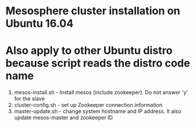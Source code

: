 # Mesosphere cluster installation on Ubuntu 16.04
# Also apply to other Ubuntu distro because script reads the distro code name
1) mesos-install.sh - Install mesos (include zookeeper). Do not answer 'y' for the slave
2) cluster-config.sh - set up Zookeeper connection information
3) master-update.sh - change system hostname and IP address. It also update mesos-master and zookeeper ID
